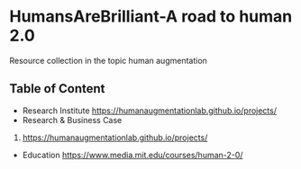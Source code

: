 # HumansAreBrilliant-A road to human 2.0
Resource collection in the topic human augmentation
## Table of Content
* Research Institute
https://humanaugmentationlab.github.io/projects/
* Research & Business Case
1. https://humanaugmentationlab.github.io/projects/
* Education https://www.media.mit.edu/courses/human-2-0/
